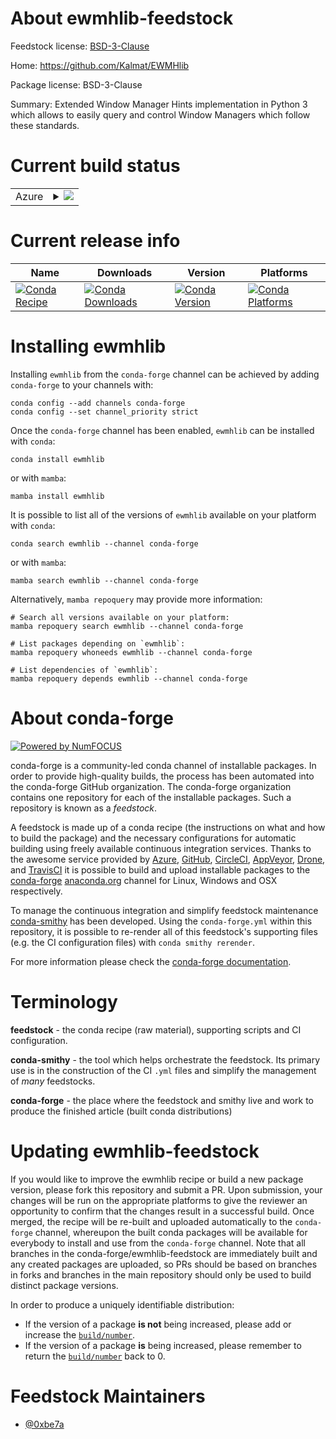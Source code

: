 About ewmhlib-feedstock
=======================

Feedstock license: [BSD-3-Clause](https://github.com/conda-forge/ewmhlib-feedstock/blob/main/LICENSE.txt)

Home: https://github.com/Kalmat/EWMHlib

Package license: BSD-3-Clause

Summary: Extended Window Manager Hints implementation in Python 3 which allows to easily query and control Window Managers which follow these standards.

Current build status
====================


<table>
    
  <tr>
    <td>Azure</td>
    <td>
      <details>
        <summary>
          <a href="https://dev.azure.com/conda-forge/feedstock-builds/_build/latest?definitionId=22182&branchName=main">
            <img src="https://dev.azure.com/conda-forge/feedstock-builds/_apis/build/status/ewmhlib-feedstock?branchName=main">
          </a>
        </summary>
        <table>
          <thead><tr><th>Variant</th><th>Status</th></tr></thead>
          <tbody><tr>
              <td>linux_64_python3.10.____cpython</td>
              <td>
                <a href="https://dev.azure.com/conda-forge/feedstock-builds/_build/latest?definitionId=22182&branchName=main">
                  <img src="https://dev.azure.com/conda-forge/feedstock-builds/_apis/build/status/ewmhlib-feedstock?branchName=main&jobName=linux&configuration=linux%20linux_64_python3.10.____cpython" alt="variant">
                </a>
              </td>
            </tr><tr>
              <td>linux_64_python3.11.____cpython</td>
              <td>
                <a href="https://dev.azure.com/conda-forge/feedstock-builds/_build/latest?definitionId=22182&branchName=main">
                  <img src="https://dev.azure.com/conda-forge/feedstock-builds/_apis/build/status/ewmhlib-feedstock?branchName=main&jobName=linux&configuration=linux%20linux_64_python3.11.____cpython" alt="variant">
                </a>
              </td>
            </tr><tr>
              <td>linux_64_python3.12.____cpython</td>
              <td>
                <a href="https://dev.azure.com/conda-forge/feedstock-builds/_build/latest?definitionId=22182&branchName=main">
                  <img src="https://dev.azure.com/conda-forge/feedstock-builds/_apis/build/status/ewmhlib-feedstock?branchName=main&jobName=linux&configuration=linux%20linux_64_python3.12.____cpython" alt="variant">
                </a>
              </td>
            </tr><tr>
              <td>linux_64_python3.8.____cpython</td>
              <td>
                <a href="https://dev.azure.com/conda-forge/feedstock-builds/_build/latest?definitionId=22182&branchName=main">
                  <img src="https://dev.azure.com/conda-forge/feedstock-builds/_apis/build/status/ewmhlib-feedstock?branchName=main&jobName=linux&configuration=linux%20linux_64_python3.8.____cpython" alt="variant">
                </a>
              </td>
            </tr><tr>
              <td>linux_64_python3.9.____73_pypy</td>
              <td>
                <a href="https://dev.azure.com/conda-forge/feedstock-builds/_build/latest?definitionId=22182&branchName=main">
                  <img src="https://dev.azure.com/conda-forge/feedstock-builds/_apis/build/status/ewmhlib-feedstock?branchName=main&jobName=linux&configuration=linux%20linux_64_python3.9.____73_pypy" alt="variant">
                </a>
              </td>
            </tr><tr>
              <td>linux_64_python3.9.____cpython</td>
              <td>
                <a href="https://dev.azure.com/conda-forge/feedstock-builds/_build/latest?definitionId=22182&branchName=main">
                  <img src="https://dev.azure.com/conda-forge/feedstock-builds/_apis/build/status/ewmhlib-feedstock?branchName=main&jobName=linux&configuration=linux%20linux_64_python3.9.____cpython" alt="variant">
                </a>
              </td>
            </tr>
          </tbody>
        </table>
      </details>
    </td>
  </tr>
</table>

Current release info
====================

| Name | Downloads | Version | Platforms |
| --- | --- | --- | --- |
| [![Conda Recipe](https://img.shields.io/badge/recipe-ewmhlib-green.svg)](https://anaconda.org/conda-forge/ewmhlib) | [![Conda Downloads](https://img.shields.io/conda/dn/conda-forge/ewmhlib.svg)](https://anaconda.org/conda-forge/ewmhlib) | [![Conda Version](https://img.shields.io/conda/vn/conda-forge/ewmhlib.svg)](https://anaconda.org/conda-forge/ewmhlib) | [![Conda Platforms](https://img.shields.io/conda/pn/conda-forge/ewmhlib.svg)](https://anaconda.org/conda-forge/ewmhlib) |

Installing ewmhlib
==================

Installing `ewmhlib` from the `conda-forge` channel can be achieved by adding `conda-forge` to your channels with:

```
conda config --add channels conda-forge
conda config --set channel_priority strict
```

Once the `conda-forge` channel has been enabled, `ewmhlib` can be installed with `conda`:

```
conda install ewmhlib
```

or with `mamba`:

```
mamba install ewmhlib
```

It is possible to list all of the versions of `ewmhlib` available on your platform with `conda`:

```
conda search ewmhlib --channel conda-forge
```

or with `mamba`:

```
mamba search ewmhlib --channel conda-forge
```

Alternatively, `mamba repoquery` may provide more information:

```
# Search all versions available on your platform:
mamba repoquery search ewmhlib --channel conda-forge

# List packages depending on `ewmhlib`:
mamba repoquery whoneeds ewmhlib --channel conda-forge

# List dependencies of `ewmhlib`:
mamba repoquery depends ewmhlib --channel conda-forge
```


About conda-forge
=================

[![Powered by
NumFOCUS](https://img.shields.io/badge/powered%20by-NumFOCUS-orange.svg?style=flat&colorA=E1523D&colorB=007D8A)](https://numfocus.org)

conda-forge is a community-led conda channel of installable packages.
In order to provide high-quality builds, the process has been automated into the
conda-forge GitHub organization. The conda-forge organization contains one repository
for each of the installable packages. Such a repository is known as a *feedstock*.

A feedstock is made up of a conda recipe (the instructions on what and how to build
the package) and the necessary configurations for automatic building using freely
available continuous integration services. Thanks to the awesome service provided by
[Azure](https://azure.microsoft.com/en-us/services/devops/), [GitHub](https://github.com/),
[CircleCI](https://circleci.com/), [AppVeyor](https://www.appveyor.com/),
[Drone](https://cloud.drone.io/welcome), and [TravisCI](https://travis-ci.com/)
it is possible to build and upload installable packages to the
[conda-forge](https://anaconda.org/conda-forge) [anaconda.org](https://anaconda.org/)
channel for Linux, Windows and OSX respectively.

To manage the continuous integration and simplify feedstock maintenance
[conda-smithy](https://github.com/conda-forge/conda-smithy) has been developed.
Using the ``conda-forge.yml`` within this repository, it is possible to re-render all of
this feedstock's supporting files (e.g. the CI configuration files) with ``conda smithy rerender``.

For more information please check the [conda-forge documentation](https://conda-forge.org/docs/).

Terminology
===========

**feedstock** - the conda recipe (raw material), supporting scripts and CI configuration.

**conda-smithy** - the tool which helps orchestrate the feedstock.
                   Its primary use is in the construction of the CI ``.yml`` files
                   and simplify the management of *many* feedstocks.

**conda-forge** - the place where the feedstock and smithy live and work to
                  produce the finished article (built conda distributions)


Updating ewmhlib-feedstock
==========================

If you would like to improve the ewmhlib recipe or build a new
package version, please fork this repository and submit a PR. Upon submission,
your changes will be run on the appropriate platforms to give the reviewer an
opportunity to confirm that the changes result in a successful build. Once
merged, the recipe will be re-built and uploaded automatically to the
`conda-forge` channel, whereupon the built conda packages will be available for
everybody to install and use from the `conda-forge` channel.
Note that all branches in the conda-forge/ewmhlib-feedstock are
immediately built and any created packages are uploaded, so PRs should be based
on branches in forks and branches in the main repository should only be used to
build distinct package versions.

In order to produce a uniquely identifiable distribution:
 * If the version of a package **is not** being increased, please add or increase
   the [``build/number``](https://docs.conda.io/projects/conda-build/en/latest/resources/define-metadata.html#build-number-and-string).
 * If the version of a package **is** being increased, please remember to return
   the [``build/number``](https://docs.conda.io/projects/conda-build/en/latest/resources/define-metadata.html#build-number-and-string)
   back to 0.

Feedstock Maintainers
=====================

* [@0xbe7a](https://github.com/0xbe7a/)

